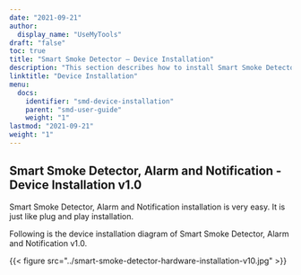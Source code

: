 ```yaml
---
date: "2021-09-21"
author:
  display_name: "UseMyTools"
draft: "false"
toc: true
title: "Smart Smoke Detector – Device Installation"
description: "This section describes how to install Smart Smoke Detector, Alarm and Notification."
linktitle: "Device Installation"
menu:
  docs:
    identifier: "smd-device-installation"
    parent: "smd-user-guide"
    weight: "1"
lastmod: "2021-09-21"
weight: "1"
---
```


## Smart Smoke Detector, Alarm and Notification - Device Installation v1.0 ##

Smart Smoke Detector, Alarm and Notification installation is very easy. It is just like plug and play installation.

Following is the device installation diagram of Smart Smoke Detector, Alarm and Notification v1.0.

{{< figure src="../smart-smoke-detector-hardware-installation-v10.jpg" >}}
